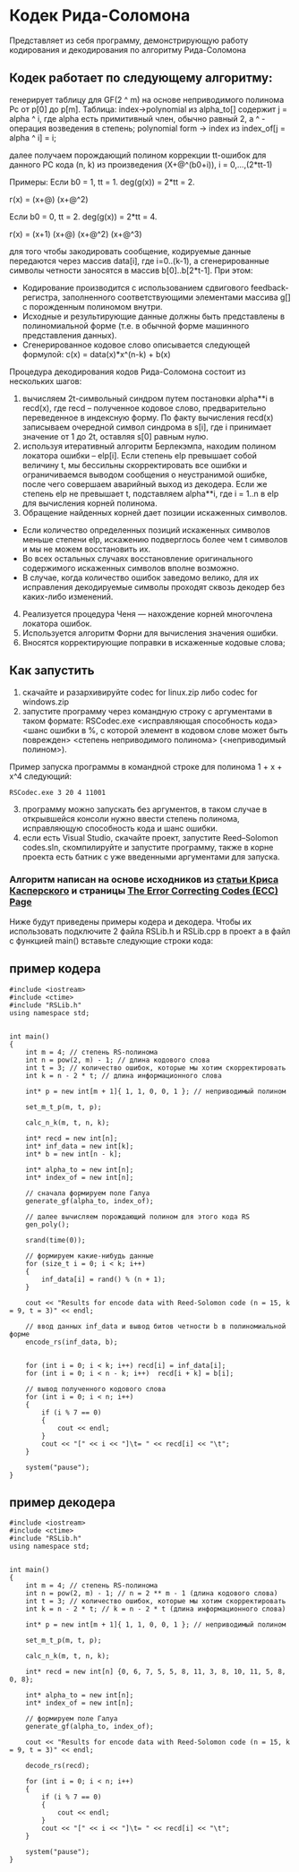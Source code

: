 # Кодек Рида-Соломона

Представляет из себя программу, демонстрирующую работу кодирования и декодирования по алгоритму Рида-Соломона

## Кодек работает по следующему алгоритму:

генерирует таблицу для GF(2 ^ m) на основе неприводимого полинома Pc от p[0] до p[m].
Таблица:
index->polynomial из alpha_to[] содержит j = alpha ^ i, где alpha есть примитивный член, обычно равный 2,
а ^ - операция возведения в степень;
polynomial form -> index из index_of[j = alpha ^ i] = i;

далее получаем порождающий полином коррекции tt-ошибок для данного РС кода (n, k)
из произведения (X+@^(b0+i)), i = 0,...,(2*tt-1)

Примеры:
Если b0 = 1, tt = 1. deg(g(x)) = 2*tt = 2.

г(х) = (х+@) (х+@^2)

Если b0 = 0, tt = 2. deg(g(x)) = 2*tt = 4.

г(х) = (х+1) (х+@) (х+@^2) (х+@^3)

для того чтобы закодировать сообщение, кодируемые данные передаются через массив data[i], где i=0..(k-1), а сгенерированные символы четности заносятся в массив b[0]..b[2*t-1]. При этом:
- Кодирование производится с использованием сдвигового feedback-регистра, заполненного соответствующими элементами массива g[] с порожденным полиномом внутри.
- Исходные и результирующие данные должны быть представлены в полиномиальной форме (т.е. в обычной форме машинного представления данных).
- Сгенерированное кодовое слово описывается следующей формулой:
с(x) = data(x)*x^(n-k) + b(x)

Процедура декодирования кодов Рида-Соломона состоит из нескольких шагов: 
1) вычисляем 2t-символьный синдром путем постановки alpha**i в recd(x), где recd – полученное кодовое слово, предварительно переведенное в индексную форму. По факту вычисления recd(x) записываем очередной символ синдрома в s[i], где i принимает значение от 1 до 2t, оставляя s[0] равным нулю.
2) используя итеративный алгоритм Берлекэмпа, находим полином локатора ошибки – elp[i].
Если степень elp превышает собой величину t, мы бессильны скорректировать все ошибки и ограничиваемся выводом сообщения о неустранимой ошибке, после чего совершаем аварийный выход из декодера.
Если же степень elp не превышает t, подставляем alpha**i, где i = 1..n в elp для вычисления
корней полинома.
3) Обращение найденных корней дает позиции искаженных символов. 
- Если количество определенных позиций искаженных символов меньше степени elp, искажению подверглось более чем t
символов и мы не можем восстановить их.
- Во всех остальных случаях восстановление оригинального
содержимого искаженных символов вполне возможно.
- В случае, когда количество ошибок заведомо велико,
для их исправления декодируемые символы проходят сквозь декодер без каких-либо изменений.
4) Реализуется процедура Ченя — нахождение корней многочлена локатора ошибок.
5) Используется алгоритм Форни для вычисления значения ошибки.
6) Вносятся корректирующие поправки в искаженные кодовые слова;

## Как запустить
1) скачайте и разархивируйте codec for linux.zip либо codec for windows.zip 
2) запустите программу через командную строку с аргументами в таком формате: RSCodec.exe <исправляющая способность кода> <шанс ошибки в %, с которой элемент в кодовом слове может быть поврежден> <степень неприводимого полинома> (<неприводимый полином>).

Пример запуска программы в командной строке для полинома 1 + x + x^4 следующий:
```
RSCodec.exe 3 20 4 11001
```
3) программу можно запускать без аргументов, в таком случае в открывшейся консоли нужно ввести степень полинома, исправляющую способность кода и шанс ошибки.
4) если есть Visual Studio, скачайте проект, запустите Reed–Solomon codes.sln, скомпилируйте и запустите программу, также в корне проекта есть батник с уже введенными аргументами для запуска.

### Алгоритм написан на основе исходников из [статьи Криса Касперского](http://samag.ru/archive/article/211) и страницы [The Error Correcting Codes (ECC) Page](http://www.eccpage.com/)

Ниже будут приведены примеры кодера и декодера. Чтобы их использовать подключите 2 файла RSLib.h и RSLib.cpp в проект а в файл с функцией main() вставьте следующие строки кода:

## пример кодера

```
#include <iostream>
#include <ctime>
#include "RSLib.h"
using namespace std;


int main()
{
    int m = 4; // степень RS-полинома
    int n = pow(2, m) - 1; // длина кодового слова
    int t = 3; // количество ошибок, которые мы хотим скорректировать
    int k = n - 2 * t; // длина информационного слова

    int* p = new int[m + 1]{ 1, 1, 0, 0, 1 }; // неприводимый полином

    set_m_t_p(m, t, p);

    calc_n_k(m, t, n, k);

    int* recd = new int[n];
    int* inf_data = new int[k];
    int* b = new int[n - k];

    int* alpha_to = new int[n];
    int* index_of = new int[n];

    // сначала формируем поле Галуа
    generate_gf(alpha_to, index_of);

    // далее вычисляем порождающий полином для этого кода RS
    gen_poly();

    srand(time(0));

    // формируем какие-нибудь данные
    for (size_t i = 0; i < k; i++)
    {
        inf_data[i] = rand() % (n + 1);
    }

    cout << "Results for encode data with Reed-Solomon code (n = 15, k = 9, t = 3)" << endl;

    // ввод данных inf_data и вывод битов четности b в полиномиальной форме
    encode_rs(inf_data, b);


    for (int i = 0; i < k; i++) recd[i] = inf_data[i];
    for (int i = 0; i < n - k; i++)  recd[i + k] = b[i];

	// вывод полученного кодового слова
    for (int i = 0; i < n; i++)
    {
        if (i % 7 == 0)
        {
            cout << endl;
        }
        cout << "[" << i << "]\t= " << recd[i] << "\t";
    }

    system("pause");
}
```

## пример декодера

```
#include <iostream>
#include <ctime>
#include "RSLib.h"
using namespace std;


int main()
{
    int m = 4; // степень RS-полинома
    int n = pow(2, m) - 1; // n = 2 ** m - 1 (длина кодового слова)
    int t = 3; // количество ошибок, которые мы хотим скорректировать
    int k = n - 2 * t; // k = n - 2 * t (длина информационного слова)

    int* p = new int[m + 1]{ 1, 1, 0, 0, 1 }; // неприводимый полином

    set_m_t_p(m, t, p);

    calc_n_k(m, t, n, k);

    int* recd = new int[n] {0, 6, 7, 5, 5, 8, 11, 3, 8, 10, 11, 5, 8, 0, 8};

    int* alpha_to = new int[n];
    int* index_of = new int[n];

    // формируем поле Галуа
    generate_gf(alpha_to, index_of);

    cout << "Results for encode data with Reed-Solomon code (n = 15, k = 9, t = 3)" << endl;

    decode_rs(recd);

    for (int i = 0; i < n; i++)
    {
        if (i % 7 == 0)
        {
            cout << endl;
        }
        cout << "[" << i << "]\t= " << recd[i] << "\t";
    }

    system("pause");
}
```
